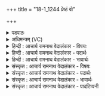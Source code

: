 +++
title = "18-1_1244 प्रेष्ठं वो"

+++
<details><summary>पदपाठः</summary>

प्रे꣡ष्ठ꣢꣯म्। वः꣣। अ꣡ति꣢꣯थिम्। स्तु꣣षे꣢। मि꣣त्र꣢म्। मि꣣। त्र꣢म्। इ꣣व। प्रिय꣢म्। अ꣡ग्ने꣢꣯। र꣡थ꣢꣯म्। न। वे꣡द्य꣢꣯म्। १२४४।
</details>

<details><summary>अधिमन्त्रम् (VC)</summary>

- अग्निः
- उशना काव्यः
- गायत्री
- षड्जः
</details>

<details><summary>हिन्दी : आचार्य रामनाथ वेदालंकार - विषयः</summary>

प्रथम ऋचा की व्याख्या पूर्वार्चिक में ५ क्रमाङ्क पर परमात्मा की स्तुति के विषय में की जा चुकी है। यहाँ परमात्मा और राजा दोनों का विषय दर्शाते हैं।
</details>

<details><summary>हिन्दी : आचार्य रामनाथ वेदालंकार - पदार्थः</summary>

पदार्थान्वयभाषाः -  हे (अग्ने) जग के नेता परमात्मन् वा राष्ट्र के नेता राजन् ! (प्रेष्ठम्) अतिशय प्रिय, (अतिथिम्) अतिथि के समान सत्कार-योग्य, (मित्रम् इव) मित्र के समान (प्रियम्) तृप्तिप्रदाता और (रथं न) रथ के समान (वेद्यम्) प्राप्तव्य (वः) आपकी मैं (स्तुषे) स्तुति करता हूँ अर्थात् आपके गुणों का वर्णन करता हूँ ॥१॥ यहाँ उपमालङ्कार है ॥१॥
</details>

<details><summary>हिन्दी : आचार्य रामनाथ वेदालंकार - भावार्थः</summary>

भावार्थभाषाः -  जैसे लोग परमात्मा की पूजा करें,वैसे ही राजा का भी सत्कार करें और जैसे परमात्मा लोगों को तृप्ति देता है,वैसे ही राजा भी प्रजाओं को तृप्त करे ॥१॥
</details>

<details><summary>संस्कृत : आचार्य रामनाथ वेदालंकार - विषयः</summary>

तत्र प्रथमा ऋक् पूर्वार्चिके ५ क्रमाङ्के परमात्मस्तुतिविषये व्याख्याता। अत्र परमात्मनृपत्योरुभयोर्विषय उच्यते।
</details>

<details><summary>संस्कृत : आचार्य रामनाथ वेदालंकार - पदार्थः</summary>

पदार्थान्वयभाषाः -  हे (अग्ने) जगन्नायक परमात्मन् राष्ट्रनायक राजन् वा ! (प्रेष्ठम्) प्रियतमम्, (अतिथिम्) अतिथिवत् सत्करणीयम्, (मित्रम् इव) सखायमिव (प्रियम्) प्रीणयितारम्, (रथं न) रथमिव (वेद्यम्) प्राप्तव्यम् (वः) त्वाम्, अहम् (स्तुषे) स्तौमि, तव गुणान् वर्णयामीत्यर्थः ॥१॥ अत्रोपमाङ्कारः ॥१॥
</details>

<details><summary>संस्कृत : आचार्य रामनाथ वेदालंकार - भावार्थः</summary>

भावार्थभाषाः -  यथा जनाः परमात्मानं पूजयेयुस्तथा राजानमपि सत्कुर्युः। यथा च परमात्मा जनान् प्रीणयति तथा राजापि प्रजाः प्रीणयेत् ॥१॥
</details>

<details><summary>संस्कृत : आचार्य रामनाथ वेदालंकार - पादटिप्पनी</summary>

टिप्पणी:   १. ऋ० ८।८४।१,‘अग्ने’ इत्यत्र ‘अ॒ग्निं’ इति। साम० ५।
</details>